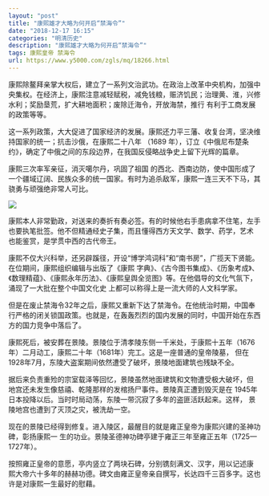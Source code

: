 ```yaml
---
layout: "post"
title: "康熙雄才大略为何开启“禁海令”"
date: "2018-12-17 16:15"
categories: "明清历史"
description: "康熙雄才大略为何开启“禁海令”"
tags: 康熙皇帝 禁海令
url: https://www.y5000.com/zgls/mq/18266.html
---
```






康熙除鳌拜亲掌大权后，建立了一系列文治武功。在政治上改革中央机构，加强中央集权。在经济上，康熙注意减轻赋税，减免钱粮，赈济饥民；治理黄、淮，兴修水利；奖励垦荒，扩大耕地面积；废除迁海令，开放海禁，推行
有利于工商发展的政策等等。

这一系列政策，大大促进了国家经济的发展。康熙还力平三藩、收复台湾，坚决维持国家的统一；抗击沙俄，在康熙二十八年 （1689
年），订立《中俄尼布楚条约》，确定了中俄之间的东段边界，在我国反侵略战争史上留下光辉的篇章。

康熙三次率军亲征，消灭噶尔丹，巩固了祖国
的西北、西南边防，使中国形成了一个疆域辽阔、民族众多的统一国家。有时为追杀敌军，康熙一连三天不下马，其骁勇与顽强绝非常人可比。

![](https://img.y5000.com/uploads/allimg/170330/8-1F330162934L2.jpg)

康熙本人非常勤政，对送来的奏折有奏必签。有的时候他右手患病拿不住笔，左手也要执笔批签。他不但精通经史子集，而且懂得西方天文学、数学、药学，艺术
也能鉴赏，是学贯中西的古代帝王。

康熙不仅大兴科举，还另辟蹊径，开设“博学鸿词科”和“南书房”，广揽天下贤能。在位期间，康熙组织编辑与出版了《康熙
字典》、《古今图书集成》、《历象考成》、《数理精蕴》、《康熙永年历法》、《康熙皇舆全览图》等。在他倡导的文化气氛下，涌现了一大批在整个中国文化史
上都可以称得上是一流大师的人文科学家。

但是在废止禁海令32年之后，康熙又重新下达了禁海令。在他统治时期，中国奉行严格的闭关锁国政策。也就是，在轰轰烈烈的国内发展的同时，中国开始在东西方的国力竞争中落后了。

康熙死后，被安葬在景陵。景陵位于清孝陵东侧一千米处，于康熙十五年（1676年）二月动工，康熙二十年（1681年）完工。这是一座普通的皇帝陵墓，
但在1928年7月，东陵大盗案期间依然遭受了破坏，景陵地面建筑也残缺不全。

据后来负责重殓的宗室载泽等回忆，景陵虽然地面建筑和文物遭受极大破坏，但 地宫还未发生像慈禧、乾隆那样的发棺扬尸事件。景陵真正遭到毁灭是在
1945年日本投降以后。当时时局动荡，东陵一带沉寂了多年的盗匪活跃起来。这样， 景陵地宫也遭到了灭顶之灾，被洗劫一空。

现在的景陵已经得到修复。进入陵区，最醒目的就是雍正皇帝为康熙兴建的圣神功碑，彰扬康熙一
生的功业。景陵圣德神功碑亭建于雍正三年至雍正五年（1725—1727年）。

按照雍正皇帝的意愿，亭内竖立了两块石碑，分别镌刻满文、汉字，用以记述康
熙大帝六十多年的赫赫功德。碑文由雍正皇帝亲自撰写，长达四千三百多字。这也许是对康熙一生最好的慰藉。
